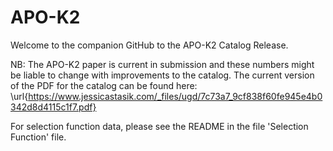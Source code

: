 # APO-K2
Welcome to the companion GitHub to the APO-K2 Catalog Release. 

NB: The APO-K2 paper is current in submission and these numbers might be liable to change with improvements to the catalog. The current version of the PDF for the catalog can be found here: 
\url{https://www.jessicastasik.com/_files/ugd/7c73a7_9cf838f60fe945e4b0342d8d4115c1f7.pdf}

For selection function data, please see the README in the file 'Selection Function' file. 
